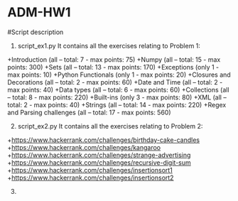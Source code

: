 # ADM-HW1

#Script description
1. script_ex1.py
It contains all the exercises relating to Problem 1:

+Introduction (all – total: 7 - max points: 75)
+Numpy (all – total: 15 - max points: 300)
+Sets (all – total: 13 - max points: 170)
+Exceptions (only 1 - max points: 10)
+Python Functionals (only 1 - max points: 20)
+Closures and Decorations (all – total: 2 - max points: 60)
+Date and Time (all – total: 2 - max points: 40)
+Data types (all – total: 6 - max points: 60)
+Collections (all – total: 8 - max points: 220)
+Built-ins (only 3 - max points: 80)
+XML (all – total: 2 - max points: 40)
+Strings (all – total: 14 - max points: 220)
+Regex and Parsing challenges (all – total: 17 - max points: 560)

2. script_ex2.py
It contains all the exercises relating to Problem 2:

+https://www.hackerrank.com/challenges/birthday-cake-candles
+https://www.hackerrank.com/challenges/kangaroo
+https://www.hackerrank.com/challenges/strange-advertising
+https://www.hackerrank.com/challenges/recursive-digit-sum
+https://www.hackerrank.com/challenges/insertionsort1
+https://www.hackerrank.com/challenges/insertionsort2

3.
